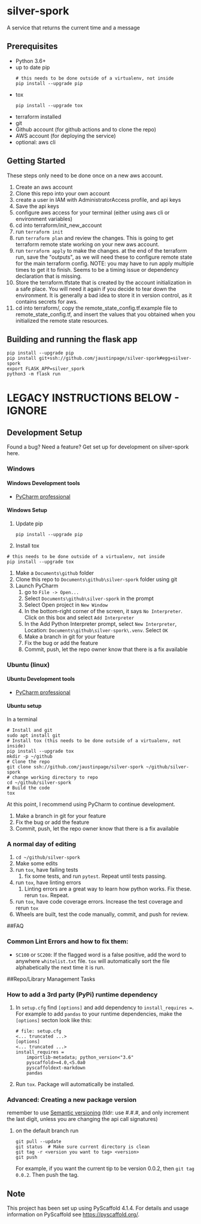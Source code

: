 # silver-spork

A service that returns the current time and a message

## Prerequisites

- Python 3.6+
- up to date pip
  ```shell
  # this needs to be done outside of a virtualenv, not inside
  pip install --upgrade pip
  ```
- tox
  ```shell
  pip install --upgrade tox
  ```
- terraform installed
- git
- Github account (for github actions and to clone the repo)
- AWS account (for deploying the service)
- optional: aws cli

## Getting Started

These steps only need to be done once on a new aws account.

1. Create an aws account
1. Clone this repo into your own account
1. create a user in IAM with AdministratorAccess profile, and api keys
1. Save the api keys
1. configure aws access for your terminal (either using aws cli or environment variables)
1. cd into terraform/init_new_account
1. run `terraform init` 
1. run `terraform plan` and review the changes. This is going to get terraform remote state working on your new aws account.
1. run `terraform apply` to make the changes. at the end of the terraform run, save the "outputs", as we will need these to configure remote state for the main terraform config. NOTE: you may have to run apply multiple times to get it to finish. Seems to be a timing issue or dependency declaration that is missing.
1. Store the terraform.tfstate that is created by the account initialization in a safe place. You will need it again if you decide to tear down the environment. It is generally a bad idea to store it in version control, as it contains secrets for aws. 
1. cd into terraform/, copy the remote_state_config.tf.example file to remote_state_config.tf, and insert the values that you obtained when you initialized the remote state resources.


## Building and running the flask app
```shell
pip install --upgrade pip
pip install git+ssh://github.com/jaustinpage/silver-spork#egg=silver-spork
export FLASK_APP=silver_spork
python3 -m flask run 
```



# LEGACY INSTRUCTIONS BELOW - IGNORE

## Development Setup

Found a bug? Need a feature? Get set up for development on silver-spork here.

### Windows

#### Windows Development tools

- [PyCharm professional](https://www.jetbrains.com/pycharm/)

#### Windows Setup

1. Update pip
   ```shell
   pip install --upgrade pip
   ```
1. Install tox

```shell
# this needs to be done outside of a virtualenv, not inside
pip install --upgrade tox
```

1. Make a `Documents\github` folder
1. Clone this repo to `Documents\github\silver-spork` folder using git
1. Launch PyCharm
   1. go to `File -> Open...`
   1. Select `Documents\github\silver-spork` in the prompt
   1. Select Open project in `New Window`
   1. In the bottom-right corner of the screen, it says `No Interpreter`. Click on this
      box and select `Add Interpreter`
   1. In the Add Python Interpreter prompt, select `New Interpreter`, Location:
      `Documents\github\silver-spork\.venv`. Select `OK`
   1. Make a branch in git for your feature
   1. Fix the bug or add the feature
   1. Commit, push, let the repo owner know that there is a fix available

### Ubuntu (linux)

#### Ubuntu Development tools

- [PyCharm professional](https://www.jetbrains.com/pycharm/)

#### Ubuntu setup

In a terminal

```shell
# Install and git
sudo apt install git
# Install tox (this needs to be done outside of a virtualenv, not inside)
pip install --upgrade tox
mkdir -p ~/github
# Clone the repo
git clone ssh://github.com/jaustinpage/silver-spork ~/github/silver-spork
# change working directory to repo
cd ~/github/silver-spork
# Build the code
tox
```

At this point, I recommend using PyCharm to continue development.

1. Make a branch in git for your feature
1. Fix the bug or add the feature
1. Commit, push, let the repo owner know that there is a fix available

### A normal day of editing

1. `cd ~/github/silver-spork`
1. Make some edits
1. run `tox`, have failing tests
   1. fix some tests, and run `pytest`. Repeat until tests passing.
1. run `tox`, have linting errors
   1. Linting errors are a great way to learn how python works. Fix these. rerun `tox`.
      Repeat.
1. run `tox`, have code coverage errors. Increase the test coverage and rerun `tox`
1. Wheels are built, test the code manually, commit, and push for review.

##FAQ

### Common Lint Errors and how to fix them:

- `SC100` or `SC200`: If the flagged word is a false positive, add the word to anywhere
  `whitelist.txt` file. `tox` will automatically sort the file alphabetically the next
  time it is run.

##Repo/Library Management Tasks


### How to add a 3rd party (PyPi) runtime dependency

1. In `setup.cfg` find `[options]` and add dependency to `install_requires =`. For
   example to add `pandas` to your runtime dependencies, make the `[options]` secton
   look like this:
   ```shell
   # file: setup.cfg
   <... truncated ...>
   [options]
   <... truncated ...>
   install_requires =
       importlib-metadata; python_version<"3.6"
       pyscaffold>=4.0,<5.0a0
       pyscaffoldext-markdown
       pandas
   ```
1. Run `tox`. Package will automatically be installed.

### Advanced: Creating a new package version

remember to use [Semantic versioning](https://www.python.org/dev/peps/pep-0440/) (tldr:
use #.#.#, and only increment the last digit, unless you are changing the api call
signatures)

1. on the default branch run

   ```shell
   git pull --update
   git status  # Make sure current directory is clean
   git tag -r <version you want to tag> <version>
   git push
   ```

   For example, if you want the current tip to be version 0.0.2, then `git tag 0.0.2`.
   Then push the tag.


<!-- pyscaffold-notes -->

## Note

This project has been set up using PyScaffold 4.1.4. For details and usage information
on PyScaffold see https://pyscaffold.org/.

```
```
